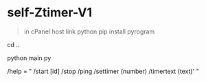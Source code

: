 # self-Ztimer-V1

>in cPanel host
link python
pip install pyrogram

cd ..

python main.py


/help = "
  /start [id]
  /stop
  /ping
  /settimer (number)
  /timertext (text)'
"
